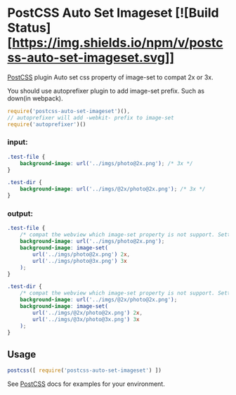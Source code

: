 # PostCSS Auto Set Imageset [![Build Status][https://img.shields.io/npm/v/postcss-auto-set-imageset.svg]]

[PostCSS] plugin Auto set css property of image-set to compat 2x or 3x.

[PostCSS]: https://github.com/postcss/postcss
[ci-img]:  https://travis-ci.org/smallcatcat.joe@gmail.com/postcss-auto-set-imageset.svg
[ci]:      https://travis-ci.org/smallcatcat.joe@gmail.com/postcss-auto-set-imageset

You should use autoprefixer plugin to add image-set prefix. Such as down(in webpack).
```js
require('postcss-auto-set-imageset')(),
// autoprefixer will add -webkit- prefix to image-set
require('autoprefixer')()
```

### input:
```css
.test-file {
    background-image: url('../imgs/photo@2x.png'); /* 3x */
}

.test-dir {
    background-image: url('../imgs/@2x/photo@2x.png'); /* 3x */
}
```

### output:
```css
.test-file {
    /* compat the webview which image-set property is not support. Setting the @2x photo default */
    background-image: url('../imgs/photo@2x.png');
    background-image: image-set(
        url('../imgs/photo@2x.png') 2x,
        url('../imgs/photo@3x.png') 3x
    );
}

.test-dir {
    /* compat the webview which image-set property is not support. Setting the @2x photo default */
    background-image: url('../imgs/@2x/photo@2x.png');
    background-image: image-set(
        url('../imgs/@2x/photo@2x.png') 2x,
        url('../imgs/@3x/photo@3x.png') 3x
    );
}
```

## Usage

```js
postcss([ require('postcss-auto-set-imageset') ])
```

See [PostCSS] docs for examples for your environment.
